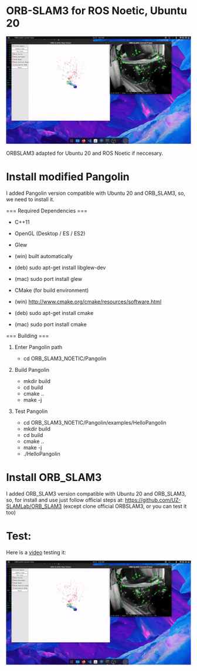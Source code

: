 # ORB-SLAM3 for ROS Noetic, Ubuntu 20

<p align="center">
  <img
    width="520"
    height="293"
    src="/images/ORB_SLAM3.gif"
  >
</p>

ORBSLAM3 adapted for Ubuntu 20 and ROS Noetic if neccesary.

# Install modified Pangolin
I added Pangolin version compatible with Ubuntu 20 and ORB_SLAM3, so, we need to install it.

=== Required Dependencies ===

* C++11

* OpenGL (Desktop / ES / ES2)

* Glew
 * (win) built automatically
 * (deb) sudo apt-get install libglew-dev
 * (mac) sudo port install glew

* CMake (for build environment)
 * (win) http://www.cmake.org/cmake/resources/software.html
 * (deb) sudo apt-get install cmake
 * (mac) sudo port install cmake

=== Building ===

1. Enter Pangolin path
    * cd ORB_SLAM3_NOETIC/Pangolin
2. Build Pangolin
    * mkdir build
    * cd build
    * cmake ..
    * make -j

3. Test Pangolin
    * cd ORB_SLAM3_NOETIC/Pangolin/examples/HelloPangolin
    * mkdir build
    * cd build
    * cmake ..
    * make -j
    * ./HelloPangolin

# Install ORB_SLAM3
I added ORB_SLAM3 version compatible with Ubuntu 20 and ORB_SLAM3, so, for install and use just follow official steps at: https://github.com/UZ-SLAMLab/ORB_SLAM3 (except clone official ORBSLAM3, or you can test it too)

# Test:
Here is a [video](https://www.youtube.com/watch?v=Q9igtfsPSs0&t=1s) testing it:

[![IMAGE ALT TEXT HERE](/images/ORB_SLAM3.gif)](https://www.youtube.com/watch?v=Q9igtfsPSs0&t=1s)
